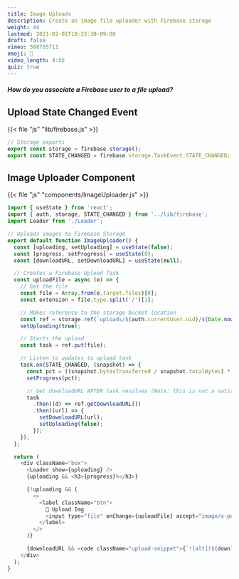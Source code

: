 ```yaml
---
title: Image Uploads
description: Create an image file uploader with Firebase storage
weight: 44
lastmod: 2021-02-01T10:23:30-09:00
draft: false
vimeo: 508705711
emoji: 📂
video_length: 4:55
quiz: true
---
```


<quiz-modal options="Firebase does this automatically:match folder name to UID:store UID in metadata:store downloadURL in Firestore" answer="match folder name to UID" prize="17">
  <h5>How do you associate a Firebase user to a file upload?</h5>
</quiz-modal>

## Upload State Changed Event

{{< file "js" "lib/firebase.js" >}}
```javascript
// Storage exports
export const storage = firebase.storage();
export const STATE_CHANGED = firebase.storage.TaskEvent.STATE_CHANGED;
```

## Image Uploader Component

{{< file "js" "components/ImageUploader.js" >}}
```javascript
import { useState } from 'react';
import { auth, storage, STATE_CHANGED } from '../lib/firebase';
import Loader from './Loader';

// Uploads images to Firebase Storage
export default function ImageUploader() {
  const [uploading, setUploading] = useState(false);
  const [progress, setProgress] = useState(0);
  const [downloadURL, setDownloadURL] = useState(null);

  // Creates a Firebase Upload Task
  const uploadFile = async (e) => {
    // Get the file
    const file = Array.from(e.target.files)[0];
    const extension = file.type.split('/')[1];

    // Makes reference to the storage bucket location
    const ref = storage.ref(`uploads/${auth.currentUser.uid}/${Date.now()}.${extension}`);
    setUploading(true);

    // Starts the upload
    const task = ref.put(file);

    // Listen to updates to upload task
    task.on(STATE_CHANGED, (snapshot) => {
      const pct = ((snapshot.bytesTransferred / snapshot.totalBytes) * 100).toFixed(0);
      setProgress(pct);

      // Get downloadURL AFTER task resolves (Note: this is not a native Promise)
      task
        .then((d) => ref.getDownloadURL())
        .then((url) => {
          setDownloadURL(url);
          setUploading(false);
        });
    });
  };

  return (
    <div className="box">
      <Loader show={uploading} />
      {uploading && <h3>{progress}%</h3>}

      {!uploading && (
        <>
          <label className="btn">
            📸 Upload Img
            <input type="file" onChange={uploadFile} accept="image/x-png,image/gif,image/jpeg" />
          </label>
        </>
      )}

      {downloadURL && <code className="upload-snippet">{`![alt](${downloadURL})`}</code>}
    </div>
  );
}
```
